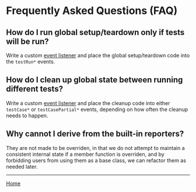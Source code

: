 <a id="top"></a>
# Frequently Asked Questions (FAQ)

## How do I run global setup/teardown only if tests will be run?

Write a custom [event listener](event-listeners.md#top) and place the
global setup/teardown code into the `testRun*` events.


## How do I clean up global state between running different tests?

Write a custom [event listener](event-listeners.md#top) and place the
cleanup code into either `testCase*` or `testCasePartial*` events,
depending on how often the cleanup needs to happen.


## Why cannot I derive from the built-in reporters?

They are not made to be overriden, in that we do not attempt to maintain
a consistent internal state if a member function is overriden, and by
forbidding users from using them as a base class, we can refactor them
as needed later.


---

[Home](Readme.md#top)
